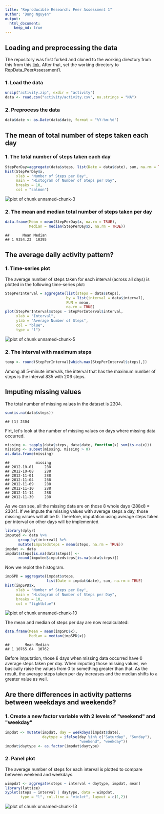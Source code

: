 ```yaml
---
title: "Reproducible Research: Peer Assessment 1"
author: "Dung Nguyen"
output: 
  html_document:
    keep_md: true
---
```


## Loading and preprocessing the data

The repository was first forked and cloned to the working directory from this from this [link](http://github.com/rdpeng/RepData_PeerAssessment1). After that, set the working directory to RepData_PeerAssessment1.

### 1. Load the data


```r
unzip("activity.zip", exdir = "activity")
data <- read.csv("activity/activity.csv", na.strings = "NA")
```

### 2. Preprocess the data


```r
data$date <- as.Date(data$date, format = "%Y-%m-%d")
```

## The mean of total number of steps taken each day

### 1. The total number of steps taken each day


```r
StepPerDay=aggregate(data$steps, list(Date = data$date), sum, na.rm = TRUE)
hist(StepPerDay$x,
     xlab = "Number of Steps per Day",
     main = "Histogram of Number of Steps per Day",
     breaks = 10,
     col = "salmon")
```

![plot of chunk unnamed-chunk-3](figure/unnamed-chunk-3-1.png)

### 2. The mean and median total number of steps taken per day


```r
data.frame(Mean = mean(StepPerDay$x, na.rm = TRUE),
           Median = median(StepPerDay$x, na.rm = TRUE))
```

```
##      Mean Median
## 1 9354.23  10395
```

## The average daily activity pattern?

### 1. Time-series plot

The average number of steps taken for each interval (across all days) is plotted in the following time-series plot:


```r
StepPerInterval = aggregate(list(steps = data$steps),
                            by = list(interval = data$interval),
                            FUN = mean,
                            na.rm = TRUE)
plot(StepPerInterval$steps ~ StepPerInterval$interval,
     xlab = "Interval",
     ylab = "Average Number of Steps",
     col = "blue",
     type = "l")
```

![plot of chunk unnamed-chunk-5](figure/unnamed-chunk-5-1.png)

### 2. The interval with maximum steps


```r
temp <- round(StepPerInterval[which.max(StepPerInterval$steps),])
```

Among all 5-minute intervals, the interval that has the maximum number of steps is the interval 835 with 206 steps.

## Imputing missing values

The total number of missing values in the dataset is 2304.


```r
sum(is.na(data$steps))
```

```
## [1] 2304
```

Firt, let's look at the number of missing values on days where missing data occurred.


```r
missing <- tapply(data$steps, data$date, function(x) sum(is.na(x)))
missing <- subset(missing, missing > 0)
as.data.frame(missing)
```

```
##            missing
## 2012-10-01     288
## 2012-10-08     288
## 2012-11-01     288
## 2012-11-04     288
## 2012-11-09     288
## 2012-11-10     288
## 2012-11-14     288
## 2012-11-30     288
```

As we can see, all the missing data are on those 8 whole days (288x8 = 2304). If we impute the missing values with average steps a day, those missing values will all be 0. Therefore, imputation using average steps taken per interval on other days will be implemented.


```r
library(dplyr)
imputed <- data %>%
      group_by(interval) %>%
      mutate(imputedsteps = mean(steps, na.rm = TRUE))
impdat <- data
impdat$steps[is.na(data$steps)] <-
      round(imputed$imputedsteps[is.na(data$steps)])
```

Now we replot the histogram.


```r
impSPD = aggregate(impdat$steps,
                   list(Date = impdat$date), sum, na.rm = TRUE)
hist(impSPD$x,
     xlab = "Number of Steps per Day",
     main = "Histogram of Number of Steps per Day",
     breaks = 10,
     col = "lightblue")
```

![plot of chunk unnamed-chunk-10](figure/unnamed-chunk-10-1.png)

The mean and median of steps per day are now recalculated:


```r
data.frame(Mean = mean(impSPD$x),
           Median = median(impSPD$x))
```

```
##       Mean Median
## 1 10765.64  10762
```

Before imputation, those 8 days when missing data occurred have 0 average steps taken per day. When imputing those missing values, we basically raise the values from 0 to something greater than that. As the result, the average steps taken per day increases and the median shifts to a greater value as well.

## Are there differences in activity patterns between weekdays and weekends?

### 1. Create a new factor variable with 2 levels of "weekend" and "weekday"


```r
impdat <- mutate(impdat, day = weekdays(impdat$date),
                 daytype = ifelse(day %in% c("Saturday", "Sunday"),
                                  "weekend", "weekday"))
impdat$daytype <- as.factor(impdat$daytype)
```

### 2. Panel plot

The average number of steps for each interval is plotted to compare between weekend and weekdays.


```r
wimpdat <- aggregate(steps ~ interval + daytype, impdat, mean)
library(lattice)
xyplot(steps ~ interval | daytype, data = wimpdat,
       type = "l", col.line = "violet", layout = c(1,2))
```

![plot of chunk unnamed-chunk-13](figure/unnamed-chunk-13-1.png)
